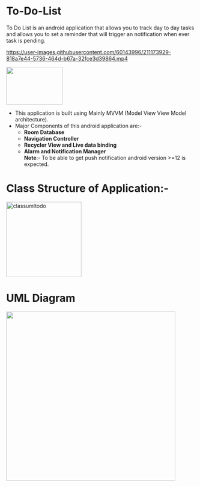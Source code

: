 # To-Do-List
To Do List is an android application that allows you to track day to day tasks and allows you to set a reminder that will trigger an notification when ever
task is pending.

https://user-images.githubusercontent.com/60143996/211173929-818a7e44-5736-464d-b67a-32fce3d39864.mp4


<img src="https://user-images.githubusercontent.com/60143996/211175438-6dba23df-58f3-4fd9-bcfe-5da7f0813ea2.png" width="150" height="100" />

  * This application is built using  Mainly MVVM (Model View View Model architecture).
  * Major Components of this android application are:-
    - **Room Database**
    - **Navigation Controller**
    - **Recycler View and Live data binding**
    - **Alarm and Notification Manager**  
 **Note**:- To be able to get push notification android version >=12 is expected.

 # Class Structure of Application:-
<img width="200" height="200" alt="classumltodo" src="https://user-images.githubusercontent.com/60143996/211175824-5ab39ced-ec5e-4940-8868-09d8da5c4ab8.png">

 # UML Diagram
 <img src="https://user-images.githubusercontent.com/60143996/211174940-f3954441-f9af-45c2-baf0-09408826bcca.png" width="450" height="450" />


 

